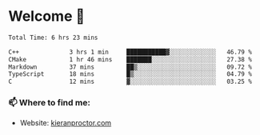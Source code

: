# Welcome 🦘

<!--START_SECTION:waka-->

```txt
Total Time: 6 hrs 23 mins

C++              3 hrs 1 min     ███████████▓░░░░░░░░░░░░░   46.79 %
CMake            1 hr 46 mins    ███████░░░░░░░░░░░░░░░░░░   27.38 %
Markdown         37 mins         ██▒░░░░░░░░░░░░░░░░░░░░░░   09.72 %
TypeScript       18 mins         █▒░░░░░░░░░░░░░░░░░░░░░░░   04.79 %
C                12 mins         ▓░░░░░░░░░░░░░░░░░░░░░░░░   03.25 %
```

<!--END_SECTION:waka-->

### 📫 Where to find me:

-   Website: [kieranproctor.com](https://kieranproctor.com/)
